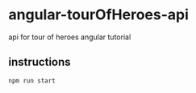 # angular-tourOfHeroes-api 
 
 api for tour of heroes angular tutorial
 
 ## instructions
 
 `npm run start`

